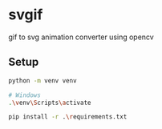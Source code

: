 # svgif
gif to svg animation converter using opencv 


## Setup

```sh
python -m venv venv

# Windows
.\venv\Scripts\activate

pip install -r .\requirements.txt
```